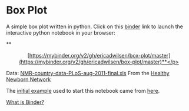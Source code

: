 # Box Plot
A simple box plot written in python.  Click on this [binder](https://mybinder.org/) link to launch the interactive python notebook in your browser: 

**<p style="text-align: center;">[https://mybinder.org/v2/gh/ericadwilsen/box-plot/master](https://mybinder.org/v2/gh/ericadwilsen/box-plot/master)**</p>

Data: [NMR-country-data-PLoS-aug-2011-final.xls](https://www.healthynewbornnetwork.org/resource/neonatal-mortality-rate-country-data-excel-spreadsheet/)  From the [Healthy Newborn Network](https://www.healthynewbornnetwork.org/)

The [initial example](https://mybinder.org/v2/gh/plotly/plotly.py/doc-prod?filepath=doc%2Fpython/box-plots.md) used to start this notebook came from [here](https://github.com/plotly/plotly.py/tree/d66e7719a639e8080be4c93215e22c17e2e9cc4a).

[What is Binder?](https://mybinder.readthedocs.io/en/latest/)
